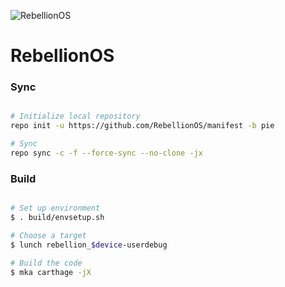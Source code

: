![RebellionOS](https://github.com/betallionos/manifest/raw/pie/logo.png)

# RebellionOS #

### Sync ###

```bash

# Initialize local repository
repo init -u https://github.com/RebellionOS/manifest -b pie

# Sync
repo sync -c -f --force-sync --no-clone -jx
```

### Build ###

```bash

# Set up environment
$ . build/envsetup.sh

# Choose a target
$ lunch rebellion_$device-userdebug

# Build the code
$ mka carthage -jX
